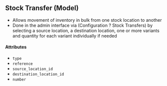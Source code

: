 ## Stock Transfer (Model)
* Allows movement of inventory in bulk from one stock location to another
* Done in the admin interface via (Configuration ? Stock Transfers) by selecting a source location,
a destination location, one or more variants and quantity for each variant individually if needed

#### Attributes
* `type`
* `reference`
* `source_location_id`
* `destination_location_id`
* `number`
